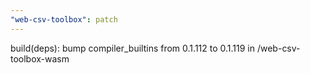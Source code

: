 ```yaml
---
"web-csv-toolbox": patch
---
```


build(deps): bump compiler_builtins from 0.1.112 to 0.1.119 in /web-csv-toolbox-wasm
